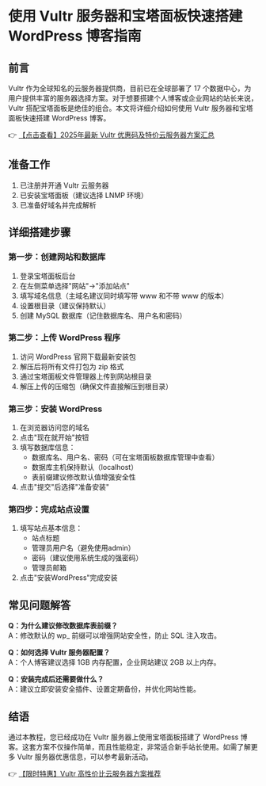 # 使用 Vultr 服务器和宝塔面板快速搭建 WordPress 博客指南

## 前言

Vultr 作为全球知名的云服务器提供商，目前已在全球部署了 17 个数据中心，为用户提供丰富的服务器选择方案。对于想要搭建个人博客或企业网站的站长来说，Vultr 搭配宝塔面板是绝佳的组合。本文将详细介绍如何使用 Vultr 服务器和宝塔面板快速搭建 WordPress 博客。

👉 [【点击查看】2025年最新 Vultr 优惠码及特价云服务器方案汇总](https://bit.ly/VuLtr)

## 准备工作

1. 已注册并开通 Vultr 云服务器
2. 已安装宝塔面板（建议选择 LNMP 环境）
3. 已准备好域名并完成解析

## 详细搭建步骤

### 第一步：创建网站和数据库

1. 登录宝塔面板后台
2. 在左侧菜单选择"网站"→"添加站点"
3. 填写域名信息（主域名建议同时填写带 www 和不带 www 的版本）
4. 设置根目录（建议保持默认）
5. 创建 MySQL 数据库（记住数据库名、用户名和密码）

### 第二步：上传 WordPress 程序

1. 访问 WordPress 官网下载最新安装包
2. 解压后将所有文件打包为 zip 格式
3. 通过宝塔面板文件管理器上传到网站根目录
4. 解压上传的压缩包（确保文件直接解压到根目录）

### 第三步：安装 WordPress

1. 在浏览器访问您的域名
2. 点击"现在就开始"按钮
3. 填写数据库信息：
   - 数据库名、用户名、密码（可在宝塔面板数据库管理中查看）
   - 数据库主机保持默认（localhost）
   - 表前缀建议修改默认值增强安全性
4. 点击"提交"后选择"准备安装"

### 第四步：完成站点设置

1. 填写站点基本信息：
   - 站点标题
   - 管理员用户名（避免使用admin）
   - 密码（建议使用系统生成的强密码）
   - 管理员邮箱
2. 点击"安装WordPress"完成安装

## 常见问题解答

**Q：为什么建议修改数据库表前缀？**  
A：修改默认的 wp_ 前缀可以增强网站安全性，防止 SQL 注入攻击。

**Q：如何选择 Vultr 服务器配置？**  
A：个人博客建议选择 1GB 内存配置，企业网站建议 2GB 以上内存。

**Q：安装完成后还需要做什么？**  
A：建议立即安装安全插件、设置定期备份，并优化网站性能。

## 结语

通过本教程，您已经成功在 Vultr 服务器上使用宝塔面板搭建了 WordPress 博客。这套方案不仅操作简单，而且性能稳定，非常适合新手站长使用。如需了解更多 Vultr 服务器优惠信息，可以参考最新活动。

👉 [【限时特惠】Vultr 高性价比云服务器方案推荐](https://bit.ly/VuLtr)